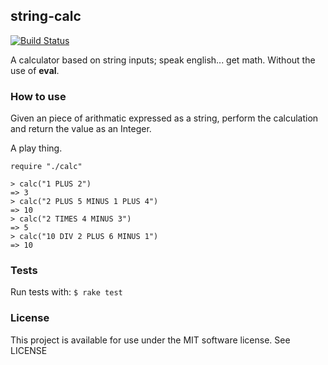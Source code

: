 ## string-calc

[![Build Status](https://travis-ci.org/rob-murray/string-calc.svg)](https://travis-ci.org/rob-murray/string-calc)

A calculator based on string inputs; speak english... get math. Without the use of **eval**.


### How to use

Given an piece of arithmatic expressed as a string, perform the calculation and return the value as an Integer.

A play thing.

```
require "./calc"

> calc("1 PLUS 2")
=> 3
> calc("2 PLUS 5 MINUS 1 PLUS 4")
=> 10
> calc("2 TIMES 4 MINUS 3")
=> 5
> calc("10 DIV 2 PLUS 6 MINUS 1")
=> 10
```


### Tests

Run tests with: `$ rake test`


### License

This project is available for use under the MIT software license.
See LICENSE
